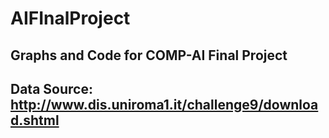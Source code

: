 # AIFInalProject
## Graphs and Code for COMP-AI Final Project
## Data Source: http://www.dis.uniroma1.it/challenge9/download.shtml

